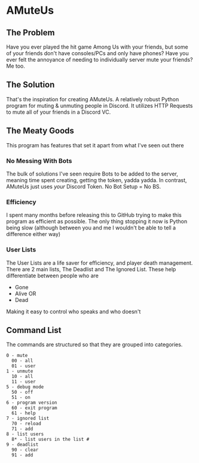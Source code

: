 # AMuteUs

## The Problem

Have you ever played the hit game Among Us with your friends, but some of your friends don't have consoles/PCs and only have phones? Have you ever felt the annoyance of needing to individually server mute your friends? Me too.

## The Solution 

That's the inspiration for creating AMuteUs. A relatively robust Python program for muting & unmuting people in Discord. It utilizes HTTP Requests to mute all of your friends in a Discord VC.

## The Meaty Goods

This program has features that set it apart from what I've seen out there

### No Messing With Bots

The bulk of solutions I've seen require Bots to be added to the server, meaning time spent creating, getting the token, yadda yadda. In contrast, AMuteUs just uses *your* Discord Token. No Bot Setup = No BS.

### Efficiency

I spent many months before releasing this to GitHub trying to make this program as efficient as possible. The only thing stopping it now is Python being slow (although between you and me I wouldn't be able to tell a difference either way)

### User Lists

The User Lists are a life saver for efficiency, and player death management. There are 2 main lists, The Deadlist and The Ignored List. These help differentiate between people who are

- Gone
- Alive
OR
- Dead

Making it easy to control who speaks and who doesn't

## Command List

The commands are structured so that they are grouped into categories.

```
0 - mute
  00 - all
  01 - user
1 - unmute
  10 - all
  11 - user
5 - debug mode
  50 - off
  51 - on
6 - program version
  60 - exit program
  61 - help
7 - ignored list
  70 - reload
  71 - add
8 - list users
  8* - list users in the list #
9 - deadlist
  90 - clear
  91 - add
```
